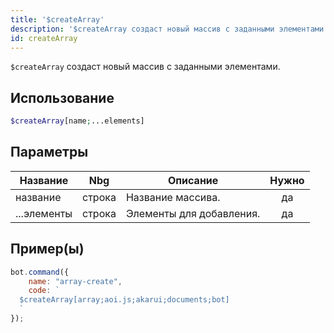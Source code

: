 ```yaml
---
title: '$createArray'
description: '$createArray создаст новый массив с заданными элементами.'
id: createArray
---
```


`$createArray` создаст новый массив с заданными элементами.

## Использование

```php
$createArray[name;...elements]
```

## Параметры

| Название    | Nbg    | Описание                 | Нужно |
| ----------- | ------ | ------------------------ |:-----:|
| название    | строка | Название массива.        |  да   |
| ...элементы | строка | Элементы для добавления. |  да   |

## Пример(ы)

```javascript
bot.command({
    name: "array-create",
    code: `
  $createArray[array;aoi.js;akarui;documents;bot]
  `
});
```